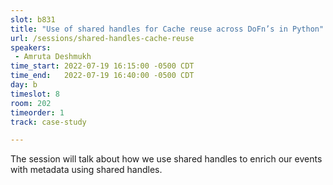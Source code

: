 ```yaml
---
slot: b831
title: "Use of shared handles for Cache reuse across DoFn’s in Python"
url: /sessions/shared-handles-cache-reuse
speakers:
 - Amruta Deshmukh
time_start: 2022-07-19 16:15:00 -0500 CDT
time_end:   2022-07-19 16:40:00 -0500 CDT
day: b
timeslot: 8
room: 202
timeorder: 1
track: case-study

---
```


The session will talk about how we use shared handles to enrich our events with metadata using shared handles.